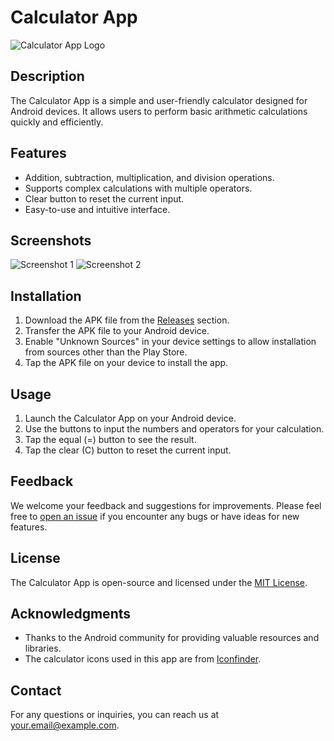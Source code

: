 # Calculator App

![Calculator App Logo](link_to_logo.png)

## Description

The Calculator App is a simple and user-friendly calculator designed for Android devices. It allows users to perform basic arithmetic calculations quickly and efficiently.

## Features

- Addition, subtraction, multiplication, and division operations.
- Supports complex calculations with multiple operators.
- Clear button to reset the current input.
- Easy-to-use and intuitive interface.

## Screenshots

![Screenshot 1]("/Screenshots/Screenshot_20230805_095219.png")
![Screenshot 2]("/Screenshots/Screenshot_20230805_090659.png")

## Installation

1. Download the APK file from the [Releases](link_to_releases) section.
2. Transfer the APK file to your Android device.
3. Enable "Unknown Sources" in your device settings to allow installation from sources other than the Play Store.
4. Tap the APK file on your device to install the app.

## Usage

1. Launch the Calculator App on your Android device.
2. Use the buttons to input the numbers and operators for your calculation.
3. Tap the equal (=) button to see the result.
4. Tap the clear (C) button to reset the current input.

## Feedback

We welcome your feedback and suggestions for improvements. Please feel free to [open an issue](link_to_issues) if you encounter any bugs or have ideas for new features.

## License

The Calculator App is open-source and licensed under the [MIT License](link_to_license).

## Acknowledgments

- Thanks to the Android community for providing valuable resources and libraries.
- The calculator icons used in this app are from [Iconfinder](https://www.iconfinder.com/).

## Contact

For any questions or inquiries, you can reach us at [your.email@example.com](mailto:your.email@example.com).


